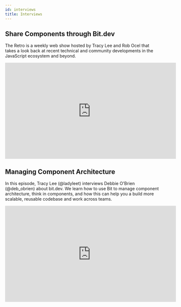 ```yaml
--- 
id: interviews
title: Interviews
---
```


## Share Components through Bit.dev

The Retro is a weekly web show hosted by Tracy Lee and Rob Ocel that takes a look back at recent technical and community developments in the JavaScript ecosystem and beyond.

<iframe width="560" height="315" src="https://www.youtube.com/embed/3q1LOhuTQuQ?start=960" title="YouTube video player" frameborder="0" allow="accelerometer; autoplay; clipboard-write; encrypted-media; gyroscope; picture-in-picture" allowfullscreen></iframe>

## Managing Component Architecture

In this episode, Tracy Lee (@ladyleet) interviews Debbie O'Brien (@deb_obrien) about bit.dev. We learn how to use Bit to manage component architecture, think in components, and how this can help you a build more scalable, reusable codebase and work across teams.

<iframe width="560" height="315" src="https://www.youtube.com/embed/pOZas9RPJcY" title="YouTube video player" frameborder="0" allow="accelerometer; autoplay; clipboard-write; encrypted-media; gyroscope; picture-in-picture" allowfullscreen></iframe>

